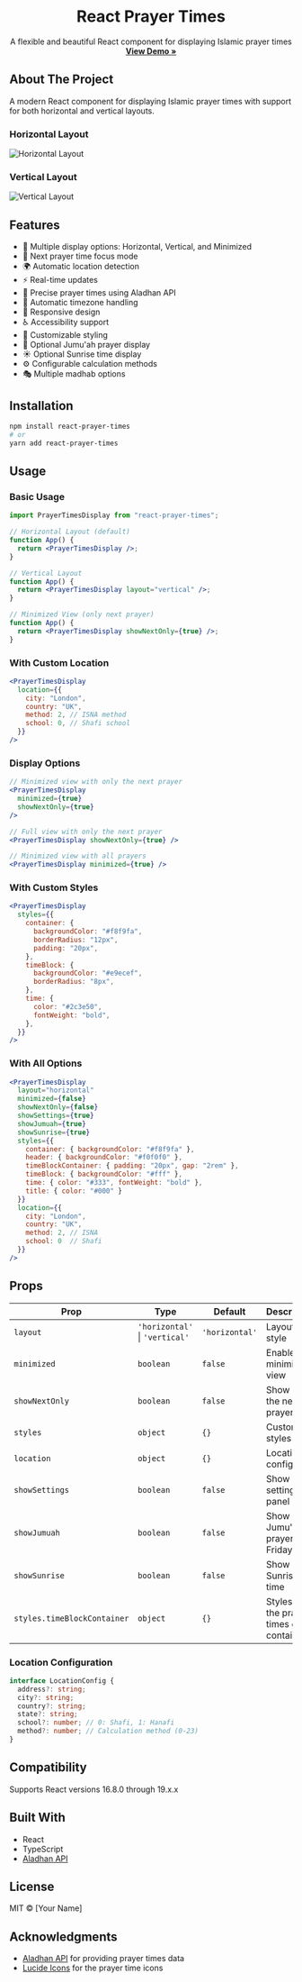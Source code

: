 <div align="center">
  <h1>React Prayer Times</h1>
  
  <p align="center">
    A flexible and beautiful React component for displaying Islamic prayer times
    <br />
    <a href="https://islamic-prayer-times-demo.vercel.app/"><strong>View Demo »</strong></a>
  </p>
</div>

## About The Project

A modern React component for displaying Islamic prayer times with support for both horizontal and vertical layouts.

### Horizontal Layout

![Horizontal Layout](screenshot.png)

### Vertical Layout

![Vertical Layout](screenshot.png)

## Features

- 🎨 Multiple display options: Horizontal, Vertical, and Minimized
- 🎯 Next prayer time focus mode
- 🌍 Automatic location detection
- ⚡ Real-time updates
- 🎯 Precise prayer times using Aladhan API
- 🔄 Automatic timezone handling
- 📱 Responsive design
- ♿ Accessibility support
- 💅 Customizable styling
- 🕌 Optional Jumu'ah prayer display
- ☀️ Optional Sunrise time display
- ⚙️ Configurable calculation methods
- 🎭 Multiple madhab options

## Installation

```bash
npm install react-prayer-times
# or
yarn add react-prayer-times
```

## Usage

### Basic Usage

```jsx
import PrayerTimesDisplay from "react-prayer-times";

// Horizontal Layout (default)
function App() {
  return <PrayerTimesDisplay />;
}

// Vertical Layout
function App() {
  return <PrayerTimesDisplay layout="vertical" />;
}

// Minimized View (only next prayer)
function App() {
  return <PrayerTimesDisplay showNextOnly={true} />;
}
```

### With Custom Location

```jsx
<PrayerTimesDisplay
  location={{
    city: "London",
    country: "UK",
    method: 2, // ISNA method
    school: 0, // Shafi school
  }}
/>
```

### Display Options

```jsx
// Minimized view with only the next prayer
<PrayerTimesDisplay
  minimized={true}
  showNextOnly={true}
/>

// Full view with only the next prayer
<PrayerTimesDisplay showNextOnly={true} />

// Minimized view with all prayers
<PrayerTimesDisplay minimized={true} />
```

### With Custom Styles

```jsx
<PrayerTimesDisplay
  styles={{
    container: {
      backgroundColor: "#f8f9fa",
      borderRadius: "12px",
      padding: "20px",
    },
    timeBlock: {
      backgroundColor: "#e9ecef",
      borderRadius: "8px",
    },
    time: {
      color: "#2c3e50",
      fontWeight: "bold",
    },
  }}
/>
```

### With All Options

```jsx
<PrayerTimesDisplay
  layout="horizontal"
  minimized={false}
  showNextOnly={false}
  showSettings={true}
  showJumuah={true}
  showSunrise={true}
  styles={{
    container: { backgroundColor: "#f8f9fa" },
    header: { backgroundColor: "#f0f0f0" },
    timeBlockContainer: { padding: "20px", gap: "2rem" },
    timeBlock: { backgroundColor: "#fff" },
    time: { color: "#333", fontWeight: "bold" },
    title: { color: "#000" }
  }}
  location={{
    city: "London",
    country: "UK",
    method: 2, // ISNA
    school: 0  // Shafi
  }}
/>
```

## Props

| Prop           | Type                           | Default        | Description               |
| -------------- | ------------------------------ | -------------- | ------------------------- |
| `layout`       | `'horizontal'` \| `'vertical'` | `'horizontal'` | Layout style              |
| `minimized`    | `boolean`                      | `false`        | Enable minimized view     |
| `showNextOnly` | `boolean`                      | `false`        | Show only the next prayer |
| `styles`       | `object`                       | `{}`           | Custom styles             |
| `location`     | `object`                       | `{}`           | Location config           |
| `showSettings` | `boolean`                      | `false`        | Show settings panel       |
| `showJumuah`   | `boolean`                      | `false`        | Show Jumu'ah prayer on Fridays |
| `showSunrise`  | `boolean`                      | `false`        | Show Sunrise time |
| `styles.timeBlockContainer` | `object` | `{}` | Styles for the prayer times grid container |

### Location Configuration

```typescript
interface LocationConfig {
  address?: string;
  city?: string;
  country?: string;
  state?: string;
  school?: number; // 0: Shafi, 1: Hanafi
  method?: number; // Calculation method (0-23)
}
```

## Compatibility

Supports React versions 16.8.0 through 19.x.x

## Built With

- React
- TypeScript
- [Aladhan API](https://aladhan.com/prayer-times-api)

## License

MIT © [Your Name]

## Acknowledgments

- [Aladhan API](https://aladhan.com/prayer-times-api) for providing prayer times data
- [Lucide Icons](https://lucide.dev/) for the prayer time icons
